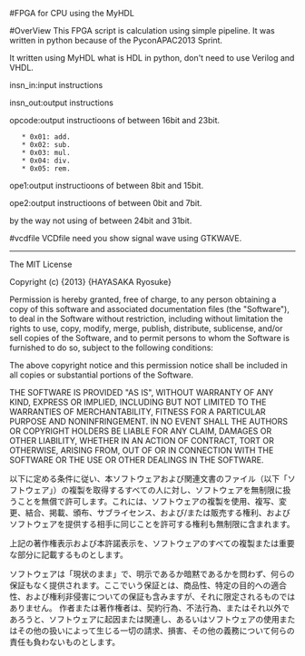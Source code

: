 #FPGA for CPU using the MyHDL

#OverView
This FPGA script is calculation using simple pipeline.
It was written in python because of the PyconAPAC2013 Sprint.

It written using MyHDL what is HDL in python, don't need to use Verilog and VHDL.

insn_in:input instructions

insn_out:output instructions

opcode:output instructioons of between 16bit and 23bit. 

       * 0x01: add.
       * 0x02: sub.
       * 0x03: mul.
       * 0x04: div.
       * 0x05: rem.

ope1:output instructioons of between 8bit and 15bit.

ope2:output instructioons of between 0bit and 7bit.

by the way not using of between 24bit and 31bit.

#vcdfile
VCDfile need you show signal wave using GTKWAVE.

---------------------------------------
The MIT License
 
Copyright (c) {2013} {HAYASAKA Ryosuke}
 
Permission is hereby granted, free of charge, to any person obtaining a copy of this software and associated documentation files (the "Software"), to deal in the Software without restriction, including without limitation the rights to use, copy, modify, merge, publish, distribute, sublicense, and/or sell copies of the Software, and to permit persons to whom the Software is furnished to do so, subject to the following conditions:
 
The above copyright notice and this permission notice shall be included in all copies or substantial portions of the Software.
 
THE SOFTWARE IS PROVIDED "AS IS", WITHOUT WARRANTY OF ANY KIND, EXPRESS OR IMPLIED, INCLUDING BUT NOT LIMITED TO THE WARRANTIES OF MERCHANTABILITY, FITNESS FOR A PARTICULAR PURPOSE AND NONINFRINGEMENT. IN NO EVENT SHALL THE AUTHORS OR COPYRIGHT HOLDERS BE LIABLE FOR ANY CLAIM, DAMAGES OR OTHER LIABILITY, WHETHER IN AN ACTION OF CONTRACT, TORT OR OTHERWISE, ARISING FROM, OUT OF OR IN CONNECTION WITH THE SOFTWARE OR THE USE OR OTHER DEALINGS IN THE SOFTWARE.
 
以下に定める条件に従い、本ソフトウェアおよび関連文書のファイル（以下「ソフトウェア」）の複製を取得するすべての人に対し、ソフトウェアを無制限に扱うことを無償で許可します。これには、ソフトウェアの複製を使用、複写、変更、結合、掲載、頒布、サブライセンス、および/または販売する権利、およびソフトウェアを提供する相手に同じことを許可する権利も無制限に含まれます。
 
上記の著作権表示および本許諾表示を、ソフトウェアのすべての複製または重要な部分に記載するものとします。
 
ソフトウェアは「現状のまま」で、明示であるか暗黙であるかを問わず、何らの保証もなく提供されます。ここでいう保証とは、商品性、特定の目的への適合性、および権利非侵害についての保証も含みますが、それに限定されるものではありません。 作者または著作権者は、契約行為、不法行為、またはそれ以外であろうと、ソフトウェアに起因または関連し、あるいはソフトウェアの使用またはその他の扱いによって生じる一切の請求、損害、その他の義務について何らの責任も負わないものとします。

